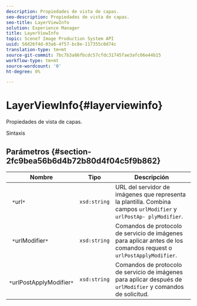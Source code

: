 ```yaml
---
description: Propiedades de vista de capas.
seo-description: Propiedades de vista de capas.
seo-title: LayerViewInfo
solution: Experience Manager
title: LayerViewInfo
topic: Scene7 Image Production System API
uuid: 58d26f4d-03a6-4f57-bc8e-117355c0d74c
translation-type: tm+mt
source-git-commit: 7bc7b3a86fbcdc57cfdc31745fae3afc06e44b15
workflow-type: tm+mt
source-wordcount: '0'
ht-degree: 0%

---
```



# LayerViewInfo{#layerviewinfo}

Propiedades de vista de capas.

Sintaxis

## Parámetros {#section-2fc9bea56b6d4b72b80d4f04c5f9b862}

| Nombre | Tipo | Descripción |
|---|---|---|
| ` *`url`*` | `xsd:string` | URL del servidor de imágenes que representa la plantilla. Combina campos `urlModifier` y `urlPostAp- plyModifier`. |
| ` *`urlModifier`*` | `xsd:string` | Comandos de protocolo de servicio de imágenes para aplicar antes de los comandos request o `urlPostApplyModifier`. |
| ` *`urlPostApplyModifier`*` | `xsd:string` | Comandos de protocolo de servicio de imágenes para aplicar después de `urlModifier` y comandos de solicitud. |

